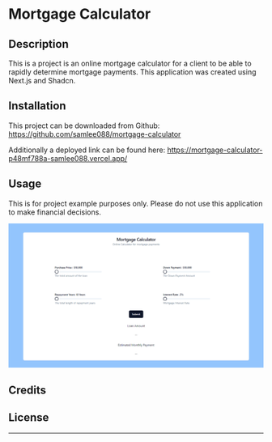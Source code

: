# Mortgage Calculator

## Description

This is a project is an online mortgage calculator for a client to be able to rapidly determine mortgage payments. This application was created using Next.js and Shadcn.

## Installation

This project can be downloaded from Github:
https://github.com/samlee088/mortgage-calculator

Additionally a deployed link can be found here:
https://mortgage-calculator-p48mf788a-samlee088.vercel.app/

## Usage

This is for project example purposes only. Please do not use this application to make financial decisions.

![screenshot of deployed website](/components/deployed%20website%20screenshot.png)

## Credits

## License

---
